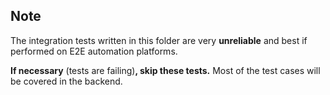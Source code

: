 ## Note

The integration tests written in this folder are very **unreliable** and best if performed on E2E automation platforms.

**If necessary** (tests are failing)**, skip these tests.** Most of the test cases will be covered in the backend.
